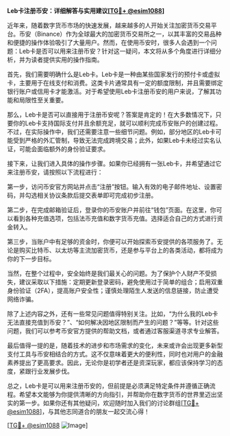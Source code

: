 **Leb卡注册币安：详细解答与实用建议[[TG💪+ @esim1088](https://t.me/s/esim1088)]**

近年来，随着数字货币市场的快速发展，越来越多的人开始关注加密货币交易平台。币安（Binance）作为全球最大的加密货币交易所之一，以其丰富的交易品种和便捷的操作体验吸引了大量用户。然而，在使用币安时，很多人会遇到一个问题：Leb卡是否可以用来注册币安？针对这一疑问，本文将从多个角度进行详细分析，并为读者提供实用的操作指南。

首先，我们需要明确什么是Leb卡。Leb卡是一种由某些国家发行的预付卡或虚拟卡，主要用于在线支付和消费。这类卡片通常具有一定的额度限制，并且需要绑定银行账户或信用卡才能激活。对于希望使用Leb卡注册币安的用户来说，了解其功能和局限性至关重要。

那么，Leb卡是否可以直接用于注册币安呢？答案是肯定的！在大多数情况下，只要你的Leb卡支持国际支付并且余额充足，就可以顺利完成币安账户的创建过程。不过，在实际操作中，我们还需要注意一些细节问题。例如，部分地区的Leb卡可能受到严格的外汇管制，导致无法完成跨境交易；此外，如果Leb卡未经过实名认证，可能会面临额外的身份验证要求。

接下来，让我们进入具体的操作步骤。如果你已经拥有一张Leb卡，并希望通过它来注册币安，请按照以下流程进行：

第一步，访问币安官方网站并点击“注册”按钮。输入有效的电子邮件地址、设置密码，并勾选相关协议条款后提交表单即可完成初步注册。

第二步，在完成邮箱验证后，登录你的币安账户并前往“钱包”页面。在这里，你可以看到各种充值选项，包括法币充值和数字货币充值。选择适合自己的方式进行资金转入。

第三步，当账户中有足够的资金时，你便可以开始探索币安提供的各项服务了。无论是购买比特币、以太坊等主流加密货币，还是参与平台上的各类活动，都将成为你的下一步目标。

当然，在整个过程中，安全始终是我们最关心的问题。为了保护个人财产不受损失，建议采取以下措施：定期更新登录密码，避免使用过于简单的组合；启用双重身份验证（2FA），提高账户安全性；谨慎处理陌生人发送的信息链接，防止遭受网络诈骗。

除了上述内容之外，还有一些常见问题值得特别关注。比如，“为什么我的Leb卡无法直接充值到币安？”、“如何解决因地区限制而产生的问题？”等等。针对这些问题，我们可以参考币安官方提供的帮助文档，或者通过客服渠道寻求专业解答。

最后值得一提的是，随着技术的进步和市场需求的变化，未来或许会出现更多新型支付工具与币安相结合的方式。这不仅意味着更大的便利性，同时也对用户的金融素养提出了更高要求。因此，无论你是初学者还是资深玩家，都应该保持学习的态度，紧跟行业发展步伐。

总之，Leb卡是可以用来注册币安的，但前提是必须满足特定条件并遵循正确流程。希望本文能够为你提供清晰的方向指引，并帮助你在数字货币的世界里迈出坚实的第一步。如果你还有其他疑问，欢迎随时加入我们的讨论群组[[TG💪+ @esim1088](https://t.me/s/esim1088)]，与其他志同道合的朋友一起交流心得！

[[TG💪+ @esim1088](https://t.me/s/esim1088) ![Image](https://i.postimg.cc/4NQfJmqS/Snipaste-2025-05-13-00-14-12.png)]